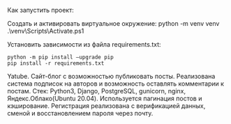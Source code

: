 Как запустить проект:

Cоздать и активировать виртуальное окружение:
    python -m venv venv
    .\venv\Scripts\Activate.ps1

Установить зависимости из файла requirements.txt:

    python -m pip install —upgrade pip
    pip install -r requirements.txt

Yatube. Сайт-блог с возможностью публиковать посты. Реализована система подписок на авторов и возможность оставлять комментарии к постам.
Стек: Python3, Django, PostgreSQL, gunicorn, nginx, Яндекс.Облако(Ubuntu 20.04).
Используется пагинация постов и кэширование. Регистрация реализована с верификацией данных, сменой и восстановлением пароля через почту.

